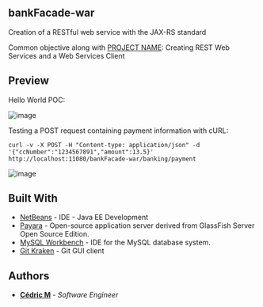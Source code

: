## bankFacade-war

Creation of a RESTful web service with the JAX-RS standard

Common objective along with [PROJECT NAME](https://github.com/Cedric-M/PROJECTNAME): Creating REST Web Services and a Web Services Client

## Preview

Hello World POC:

![image](https://user-images.githubusercontent.com/19567048/58238705-0cf4d500-7d48-11e9-98a4-0f601423b070.png)

Testing a POST request containing payment information with cURL:

`curl -v -X POST -H "Content-type: application/json" -d '{"ccNumber":"1234567891","amount":13.5}' http://localhost:11080/bankFacade-war/banking/payment
`

![image](https://user-images.githubusercontent.com/19567048/58241537-762b1700-7d4d-11e9-8209-e25291bbf249.png)

## Built With

* [NetBeans](https://netbeans.org/) - IDE - Java EE Development
* [Payara](https://www.payara.fish/) - Open-source application server derived from GlassFish Server Open Source Edition.
* [MySQL Workbench](https://www.mysql.com/products/workbench/) - IDE for the MySQL database system.
* [Git Kraken](https://www.gitkraken.com/) - Git GUI client


## Authors

* **[Cédric M](https://github.com/Cedric-M)** - *Software Engineer*
